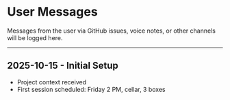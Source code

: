 # User Messages

Messages from the user via GitHub issues, voice notes, or other channels will be logged here.

---

## 2025-10-15 - Initial Setup
- Project context received
- First session scheduled: Friday 2 PM, cellar, 3 boxes
